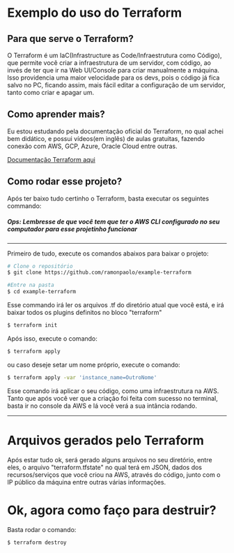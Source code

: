 # Exemplo do uso do Terraform

## Para que serve o Terraform?
O Terraform é um IaC(Infrastructure as Code/Infraestrutura como Código), que permite você criar a infraestrutura de um servidor, com código, ao invés de ter que ir na Web UI/Console para criar manualmente a máquina.
Isso providencia uma maior velocidade para os devs, pois o código já fica salvo no PC, ficando assim, mais fácil editar a configuração de um servidor, tanto como criar e apagar um.

## Como aprender mais?
Eu estou estudando pela documentação oficial do Terraform, no qual achei bem didático, e possui vídeos(em inglês) de aulas gratuitas, fazendo conexão com AWS, GCP, Azure, Oracle Cloud entre outras.

[Documentação Terraform aqui](https://learn.hashicorp.com/tutorials/terraform/aws-destroy?in=terraform/aws-get-started)

## Como rodar esse projeto?
Após ter baixo tudo certinho o Terraform, basta executar os seguintes commando:

##### Ops: Lembresse de que você tem que ter o AWS CLI configurado no seu computador para esse projetinho funcionar

---

Primeiro de tudo, execute os comandos abaixos para baixar o projeto:
```bash
# Clone o repositório
$ git clone https://github.com/ramonpaolo/example-terraform

#Entre na pasta
$ cd example-terraform
```

Esse commando irá ler os arquivos .tf do diretório atual que você está, e irá baixar todos os plugins definitos no bloco "terraform"
```bash
$ terraform init
```

Após isso, execute o comando:

```bash
$ terraform apply
```
ou
caso deseje setar um nome próprio, execute o comando:
```bash
$ terraform apply -var 'instance_name=OutroNome'
```
Esse comando irá aplicar o seu código, como uma infraestrutura na AWS. Tanto que após você ver que a criação foi feita com sucesso no terminal, basta ir no console da AWS e lá você verá a sua intância rodando.

---

# Arquivos gerados pelo Terraform

Após estar tudo ok, será gerado alguns arquivos no seu diretório, entre eles, o arquivo "terraform.tfstate" no qual terá em JSON, dados dos recursos/serviços que você criou na AWS, através do código, junto com o IP público da máquina entre outras várias informações.

# Ok, agora como faço para destruir?
Basta rodar o comando:
```bash
$ terraform destroy
```